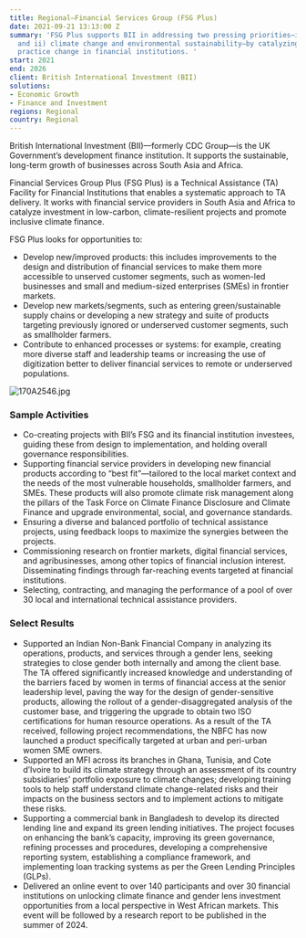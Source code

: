 ```yaml
---
title: Regional—Financial Services Group (FSG Plus)
date: 2021-09-21 13:13:00 Z
summary: 'FSG Plus supports BII in addressing two pressing priorities—i) inclusion
  and ii) climate change and environmental sustainability—by catalyzing sustainable
  practice change in financial institutions. '
start: 2021
end: 2026
client: British International Investment (BII)
solutions:
- Economic Growth
- Finance and Investment
regions: Regional
country: Regional
---
```


British International Investment (BII)—formerly CDC Group—is the UK Government’s development finance institution. It supports the sustainable, long-term growth of businesses across South Asia and Africa.

Financial Services Group Plus (FSG Plus) is a Technical Assistance (TA) Facility for Financial Institutions that enables a systematic approach to TA delivery. It works with financial service providers in South Asia and Africa to catalyze investment in low-carbon, climate-resilient projects and promote inclusive climate finance. 

FSG Plus looks for opportunities to:
* Develop new/improved products: this includes improvements to the design and distribution of financial services to make them more accessible to unserved customer segments, such as women-led businesses and small and medium-sized enterprises (SMEs) in frontier markets.
* Develop new markets/segments, such as entering green/sustainable supply chains or developing a new strategy and suite of products targeting previously ignored or underserved customer segments, such as smallholder farmers.
* Contribute to enhanced processes or systems: for example, creating more diverse staff and leadership teams or increasing the use of digitization better to deliver financial services to remote or underserved populations.

![170A2546.jpg](/uploads/170A2546.jpg)

### Sample Activities

* Co-creating projects with BII’s FSG and its financial institution investees, guiding these from design to implementation, and holding overall governance responsibilities.
* Supporting financial service providers in developing new financial products according to “best fit”—tailored to the local market context and the needs of the most vulnerable households, smallholder farmers, and SMEs. These products will also promote climate risk management along the pillars of the Task Force on Climate Finance Disclosure and Climate Finance and upgrade environmental, social, and governance standards.
* Ensuring a diverse and balanced portfolio of technical assistance projects, using feedback loops to maximize the synergies between the projects.
* Commissioning research on frontier markets, digital financial services, and agribusinesses, among other topics of financial inclusion interest. Disseminating findings through far-reaching events targeted at financial institutions.
* Selecting, contracting, and managing the performance of a pool of over 30 local and international technical assistance providers.

### Select Results

* Supported an Indian Non-Bank Financial Company in analyzing its operations, products, and services through a gender lens, seeking strategies to close gender both internally and among the client base. The TA offered significantly increased knowledge and understanding of the barriers faced by women in terms of financial access at the senior leadership level, paving the way for the design of gender-sensitive products, allowing the rollout of a gender-disaggregated analysis of the customer base, and triggering the upgrade to obtain two ISO certifications for human resource operations. As a result of the TA received, following project recommendations, the NBFC has now launched a product specifically targeted at urban and peri-urban women SME owners.
* Supported an MFI across its branches in Ghana, Tunisia, and Cote d’Ivoire to build its climate strategy through an assessment of its country subsidiaries’ portfolio exposure to climate changes; developing training tools to help staff understand climate change-related risks and their impacts on the business sectors and to implement actions to mitigate these risks.
* Supporting a commercial bank in Bangladesh to develop its directed lending line and expand its green lending initiatives. The project focuses on enhancing the bank’s capacity, improving its green governance, refining processes and procedures, developing a comprehensive reporting system, establishing a compliance framework, and implementing loan tracking systems as per the Green Lending Principles (GLPs).
* Delivered an online event to over 140 participants and over 30 financial institutions on unlocking climate finance and gender lens investment opportunities from a local perspective in West African markets. This event will be followed by a research report to be published in the summer of 2024.